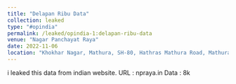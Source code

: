 ```yaml
---
title: "Delapan Ribu Data"
collection: leaked
type: "#opindia"
permalink: /leaked/opindia-1:delapan-ribu-data
venue: "Nagar Panchayat Raya"
date: 2022-11-06
location: "Khokhar Nagar, Mathura, SH-80, Hathras Mathura Road, Mathura, Mathura, Uttar Pradesh 281204, India"
---
```


i leaked this data from indian website.
URL  : npraya.in
Data : 8k
